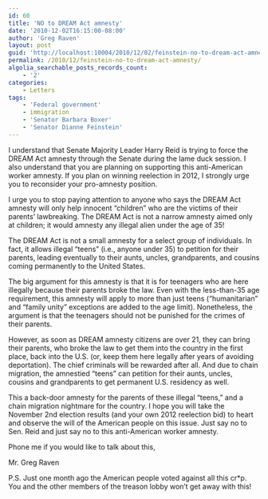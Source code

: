 ```yaml
---
id: 60
title: 'NO to DREAM Act amnesty'
date: '2010-12-02T16:15:00-08:00'
author: 'Greg Raven'
layout: post
guid: 'http://localhost:10004/2010/12/02/feinstein-no-to-dream-act-amnesty/'
permalink: /2010/12/feinstein-no-to-dream-act-amnesty/
algolia_searchable_posts_records_count:
    - '2'
categories:
    - Letters
tags:
    - 'Federal government'
    - immigration
    - 'Senator Barbara Boxer'
    - 'Senator Dianne Feinstein'
---
```


I understand that Senate Majority Leader Harry Reid is trying to force the DREAM Act amnesty through the Senate during the lame duck session. I also understand that you are planning on supporting this anti-American worker amnesty. If you plan on winning reelection in 2012, I strongly urge you to reconsider your pro-amnesty position.  
  
I urge you to stop paying attention to anyone who says the DREAM Act amnesty will only help innocent “children” who are the victims of their parents’ lawbreaking. The DREAM Act is not a narrow amnesty aimed only at children; it would amnesty any illegal alien under the age of 35!

The DREAM Act is not a small amnesty for a select group of individuals. In fact, it allows illegal “teens” (i.e., anyone under 35) to petition for their parents, leading eventually to their aunts, uncles, grandparents, and cousins coming permanently to the United States.

The big argument for this amnesty is that it is for teenagers who are here illegally because their parents broke the law. Even with the less-than-35 age requirement, this amnesty will apply to more than just teens (“humanitarian” and “family unity” exceptions are added to the age limit). Nonetheless, the argument is that the teenagers should not be punished for the crimes of their parents.

However, as soon as DREAM amnesty citizens are over 21, they can bring their parents, who broke the law to get them into the country in the first place, back into the U.S. (or, keep them here legally after years of avoiding deportation). The chief criminals will be rewarded after all. And due to chain migration, the amnestied “teens” can petition for their aunts, uncles, cousins and grandparents to get permanent U.S. residency as well.

This a back-door amnesty for the parents of these illegal “teens,” and a chain migration nightmare for the country. I hope you will take the November 2nd election results (and your own 2012 reelection bid) to heart and observe the will of the American people on this issue. Just say no to Sen. Reid and just say no to this anti-American worker amnesty.

Phone me if you would like to talk about this,

Mr. Greg Raven

P.S. Just one month ago the American people voted against all this cr\*p. You and the other members of the treason lobby won’t get away with this!